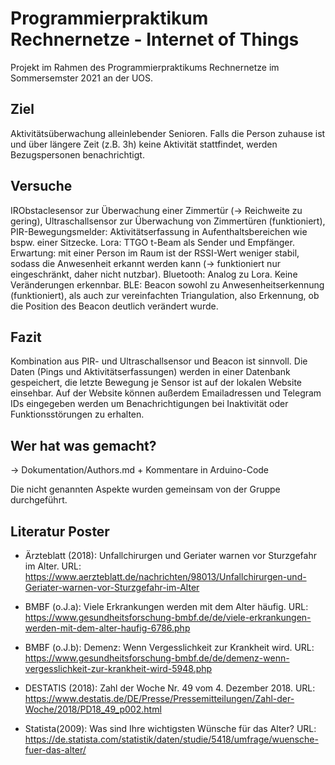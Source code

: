 # Programmierpraktikum Rechnernetze - Internet of Things

Projekt im Rahmen des Programmierpraktikums Rechnernetze im Sommersemster 2021 an der UOS.

## Ziel

Aktivitätsüberwachung alleinlebender Senioren. Falls die Person zuhause ist und über längere Zeit (z.B. 3h) keine Aktivität stattfindet, werden Bezugspersonen benachrichtigt.

## Versuche

IRObstaclesensor zur Überwachung einer Zimmertür (-> Reichweite zu gering), Ultraschallsensor zur Überwachung von Zimmertüren (funktioniert), PIR-Bewegungsmelder: Aktivitätserfassung in Aufenthaltsbereichen wie bspw. einer Sitzecke. Lora: TTGO t-Beam als Sender und Empfänger. Erwartung: mit einer Person im Raum ist der RSSI-Wert weniger stabil, sodass die Anwesenheit erkannt werden kann (-> funktioniert nur eingeschränkt, daher nicht nutzbar). Bluetooth: Analog zu Lora. Keine Veränderungen erkennbar. BLE: Beacon sowohl zu Anwesenheitserkennung (funktioniert), als auch zur vereinfachten Triangulation, also Erkennung, ob die Position des Beacon deutlich verändert wurde.

## Fazit

Kombination aus PIR- und Ultraschallsensor und Beacon ist sinnvoll.
Die Daten (Pings und Aktivitätserfassungen) werden in einer Datenbank gespeichert, die letzte Bewegung je Sensor ist auf der lokalen Website einsehbar. Auf der Website können außerdem Emailadressen und Telegram IDs eingegeben werden um Benachrichtigungen bei Inaktivität oder Funktionsstörungen zu erhalten.

## Wer hat was gemacht?

-> Dokumentation/Authors.md + Kommentare in Arduino-Code

Die nicht genannten Aspekte wurden gemeinsam von der Gruppe durchgeführt.

## Literatur Poster

- Ärzteblatt (2018): Unfallchirurgen und Geriater warnen vor Sturzgefahr im Alter. URL: https://www.aerzteblatt.de/nachrichten/98013/Unfallchirurgen-und-Geriater-warnen-vor-Sturzgefahr-im-Alter
  
- BMBF (o.J.a): Viele Erkrankungen werden mit dem Alter häufig. URL: https://www.gesundheitsforschung-bmbf.de/de/viele-erkrankungen-werden-mit-dem-alter-haufig-6786.php
  
- BMBF (o.J.b): Demenz: Wenn Vergesslichkeit zur Krankheit wird. URL: https://www.gesundheitsforschung-bmbf.de/de/demenz-wenn-vergesslichkeit-zur-krankheit-wird-5948.php
  
- DESTATIS (2018): Zahl der Woche Nr. 49 vom 4. Dezember 2018. URL: https://www.destatis.de/DE/Presse/Pressemitteilungen/Zahl-der-Woche/2018/PD18_49_p002.html
  
- Statista(2009): Was sind Ihre wichtigsten Wünsche für das Alter? URL: https://de.statista.com/statistik/daten/studie/5418/umfrage/wuensche-fuer-das-alter/
